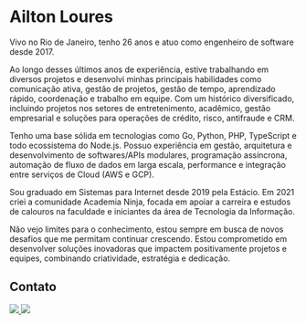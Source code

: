 # Ailton Loures

Vivo no Rio de Janeiro, tenho 26 anos e atuo como engenheiro de software desde 2017. 

Ao longo desses últimos anos de experiência, estive trabalhando em diversos projetos e desenvolvi minhas principais habilidades como comunicação ativa, gestão de projetos, gestão de tempo, aprendizado rápido, coordenação e trabalho em equipe. Com um histórico diversificado, incluindo projetos nos setores de entretenimento, acadêmico, gestão empresarial e soluções para operações de crédito, risco, antifraude e CRM.

Tenho uma base sólida em tecnologias como Go, Python, PHP, TypeScript e todo ecossistema do Node.js. Possuo experiência em gestão, arquitetura e desenvolvimento de softwares/APIs modulares, programação assíncrona, automação de fluxo de dados em larga escala, performance e integração entre serviços de Cloud (AWS e GCP).

Sou graduado em Sistemas para Internet desde 2019 pela Estácio. Em 2021 criei a comunidade Academia Ninja, focada em apoiar a carreira e estudos de calouros na faculdade e iniciantes da área de Tecnologia da Informação.

Não vejo limites para o conhecimento, estou sempre em busca de novos desafios que me permitam continuar crescendo. Estou comprometido em desenvolver soluções inovadoras que impactem positivamente projetos e equipes, combinando criatividade, estratégia e dedicação.

## Contato
<div>  
  <a href="https://www.linkedin.com/in/ailton-loures" target="_blank">
    <img src="https://img.shields.io/badge/-LinkedIn-%230077B5?style=for-the-badge&logo=linkedin&logoColor=white">
  </a>
  
  <a href="https://api.whatsapp.com/send?phone=5521991058318" target="_blank">
     <img src="https://img.shields.io/badge/WhatsApp-25D366?style=for-the-badge&logo=whatsapp&logoColor=white"
  </a>
</div>

